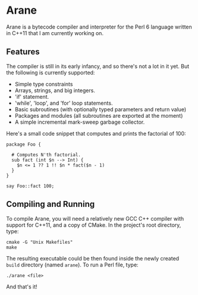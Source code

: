 Arane
=====

Arane is a bytecode compiler and interpreter for the Perl 6 language written in
C++11 that I am currently working on.

Features
--------

The compiler is still in its early infancy, and so there's not a lot in it
yet. But the following is currently supported:

   * Simple type constraints
   * Arrays, strings, and big integers.
   * 'if' statement.
   * 'while', 'loop', and 'for' loop statements.
   * Basic subroutines (with optionally typed parameters and return value)
   * Packages and modules (all subroutines are exported at the moment)
   * A simple incremental mark-sweep garbage collector.
   
Here's a small code snippet that computes and prints the factorial of 100:
```perl6
package Foo {
  
  # Computes N'th factorial.
  sub fact (int $n --> Int) {
    $n <= 1 ?? 1 !! $n * fact($n - 1)
  }
}

say Foo::fact 100;
```
   
Compiling and Running
---------------------

To compile Arane, you will need a relatively new GCC C++ compiler with support
for C++11, and a copy of CMake.  In the project's root directory, type:
```
cmake -G "Unix Makefiles"
make
```

The resulting executable could be then found inside the newly created `build`
directory (named `arane`).  To run a Perl file, type:
```
./arane <file>
```

And that's it!

